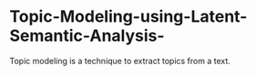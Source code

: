 # Topic-Modeling-using-Latent-Semantic-Analysis-
Topic modeling is a technique to extract topics from a text.
